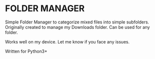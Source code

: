 # FOLDER MANAGER

Simple Folder Manager to categorize mixed files into simple subfolders. Originally created to manage my Downloads folder. Can be used for any folder.

Works well on my device. Let me know if you face any issues.

Written for Python3+
